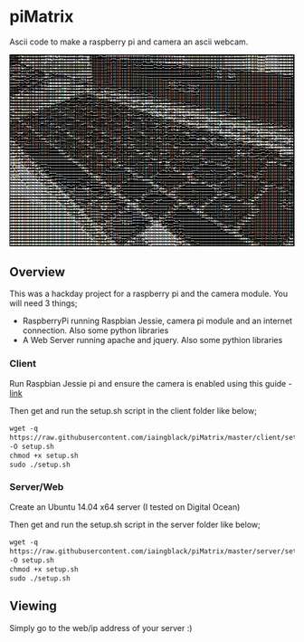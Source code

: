 # piMatrix
Ascii code to make a raspberry pi and camera an ascii webcam.

![Example Pic](/images/animated.gif?raw=true "Example Pic")

## Overview
This was a hackday project for a raspberry pi and the camera module. You will need 3 things;

* RaspberryPi running Raspbian Jessie, camera pi module and an internet connection. Also some python libraries
* A Web Server running apache and jquery. Also some pythion libraries

### Client
Run Raspbian Jessie pi and ensure the camera is enabled using this guide - [link](https://thepihut.com/blogs/raspberry-pi-tutorials/16021420-how-to-install-use-the-raspberry-pi-camera)

Then get and run the setup.sh script in the client folder like below;

```
wget -q https://raw.githubusercontent.com/iaingblack/piMatrix/master/client/setup.sh -O setup.sh
chmod +x setup.sh
sudo ./setup.sh
```

### Server/Web
Create an Ubuntu 14.04 x64 server (I tested on Digital Ocean)

Then get and run the setup.sh script in the server folder like below;

```
wget -q https://raw.githubusercontent.com/iaingblack/piMatrix/master/server/setup.sh -O setup.sh
chmod +x setup.sh
sudo ./setup.sh
```

## Viewing
Simply go to the web/ip address of your server :)
